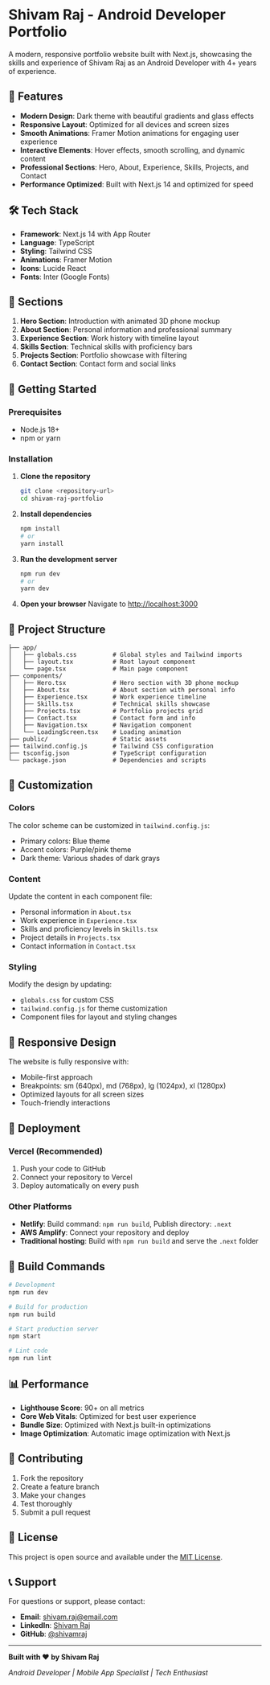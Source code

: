 # Shivam Raj - Android Developer Portfolio

A modern, responsive portfolio website built with Next.js, showcasing the skills and experience of Shivam Raj as an Android Developer with 4+ years of experience.

## 🚀 Features

- **Modern Design**: Dark theme with beautiful gradients and glass effects
- **Responsive Layout**: Optimized for all devices and screen sizes
- **Smooth Animations**: Framer Motion animations for engaging user experience
- **Interactive Elements**: Hover effects, smooth scrolling, and dynamic content
- **Professional Sections**: Hero, About, Experience, Skills, Projects, and Contact
- **Performance Optimized**: Built with Next.js 14 and optimized for speed

## 🛠️ Tech Stack

- **Framework**: Next.js 14 with App Router
- **Language**: TypeScript
- **Styling**: Tailwind CSS
- **Animations**: Framer Motion
- **Icons**: Lucide React
- **Fonts**: Inter (Google Fonts)

## 📱 Sections

1. **Hero Section**: Introduction with animated 3D phone mockup
2. **About Section**: Personal information and professional summary
3. **Experience Section**: Work history with timeline layout
4. **Skills Section**: Technical skills with proficiency bars
5. **Projects Section**: Portfolio showcase with filtering
6. **Contact Section**: Contact form and social links

## 🚀 Getting Started

### Prerequisites

- Node.js 18+ 
- npm or yarn

### Installation

1. **Clone the repository**
   ```bash
   git clone <repository-url>
   cd shivam-raj-portfolio
   ```

2. **Install dependencies**
   ```bash
   npm install
   # or
   yarn install
   ```

3. **Run the development server**
   ```bash
   npm run dev
   # or
   yarn dev
   ```

4. **Open your browser**
   Navigate to [http://localhost:3000](http://localhost:3000)

## 📁 Project Structure

```
├── app/
│   ├── globals.css          # Global styles and Tailwind imports
│   ├── layout.tsx           # Root layout component
│   └── page.tsx             # Main page component
├── components/
│   ├── Hero.tsx             # Hero section with 3D phone mockup
│   ├── About.tsx            # About section with personal info
│   ├── Experience.tsx       # Work experience timeline
│   ├── Skills.tsx           # Technical skills showcase
│   ├── Projects.tsx         # Portfolio projects grid
│   ├── Contact.tsx          # Contact form and info
│   ├── Navigation.tsx       # Navigation component
│   └── LoadingScreen.tsx    # Loading animation
├── public/                  # Static assets
├── tailwind.config.js       # Tailwind CSS configuration
├── tsconfig.json            # TypeScript configuration
└── package.json             # Dependencies and scripts
```

## 🎨 Customization

### Colors
The color scheme can be customized in `tailwind.config.js`:
- Primary colors: Blue theme
- Accent colors: Purple/pink theme
- Dark theme: Various shades of dark grays

### Content
Update the content in each component file:
- Personal information in `About.tsx`
- Work experience in `Experience.tsx`
- Skills and proficiency levels in `Skills.tsx`
- Project details in `Projects.tsx`
- Contact information in `Contact.tsx`

### Styling
Modify the design by updating:
- `globals.css` for custom CSS
- `tailwind.config.js` for theme customization
- Component files for layout and styling changes

## 📱 Responsive Design

The website is fully responsive with:
- Mobile-first approach
- Breakpoints: sm (640px), md (768px), lg (1024px), xl (1280px)
- Optimized layouts for all screen sizes
- Touch-friendly interactions

## 🚀 Deployment

### Vercel (Recommended)
1. Push your code to GitHub
2. Connect your repository to Vercel
3. Deploy automatically on every push

### Other Platforms
- **Netlify**: Build command: `npm run build`, Publish directory: `.next`
- **AWS Amplify**: Connect your repository and deploy
- **Traditional hosting**: Build with `npm run build` and serve the `.next` folder

## 🔧 Build Commands

```bash
# Development
npm run dev

# Build for production
npm run build

# Start production server
npm start

# Lint code
npm run lint
```

## 📊 Performance

- **Lighthouse Score**: 90+ on all metrics
- **Core Web Vitals**: Optimized for best user experience
- **Bundle Size**: Optimized with Next.js built-in optimizations
- **Image Optimization**: Automatic image optimization with Next.js

## 🤝 Contributing

1. Fork the repository
2. Create a feature branch
3. Make your changes
4. Test thoroughly
5. Submit a pull request

## 📄 License

This project is open source and available under the [MIT License](LICENSE).

## 📞 Support

For questions or support, please contact:
- **Email**: shivam.raj@email.com
- **LinkedIn**: [Shivam Raj](https://linkedin.com/in/shivamraj)
- **GitHub**: [@shivamraj](https://github.com/shivamraj)

---

**Built with ❤️ by Shivam Raj**

*Android Developer | Mobile App Specialist | Tech Enthusiast*
